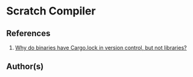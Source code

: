 # Scratch Compiler

## References

1. [Why do binaries have Cargo.lock in version control, but not libraries?](https://doc.rust-lang.org/cargo/faq.html#why-do-binaries-have-cargolock-in-version-control-but-not-libraries)

## Author(s)